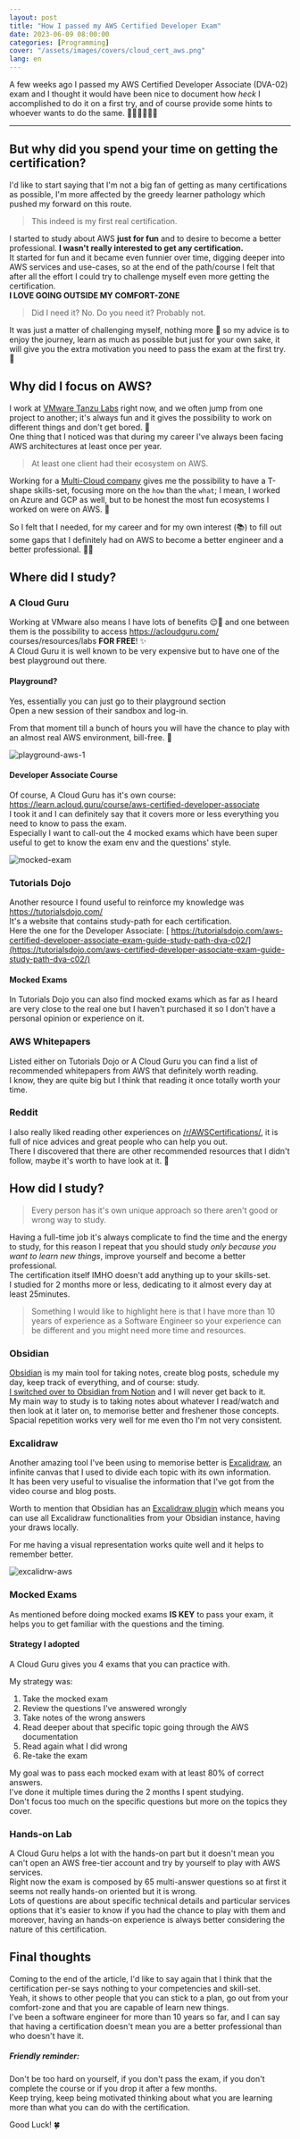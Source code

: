```yaml
---
layout: post
title: "How I passed my AWS Certified Developer Exam"
date: 2023-06-09 08:00:00
categories: [Programming]
cover: "/assets/images/covers/cloud_cert_aws.png"
lang: en
---
```


A few weeks ago I passed my AWS Certified Developer Associate (DVA-02) exam and I thought it would have been nice to document how _heck_ I accomplished to do it on a first try, and of course provide some hints to whoever wants to 
do the same. 🧑🏻‍💻👨🏻‍💻

----

## But why did you spend your time on getting the certification?

I'd like to start saying that I'm not a big fan of getting as many certifications as possible, I'm more affected by the greedy learner pathology which pushed my forward on this route.

> This indeed is my first real certification.

I started to study about AWS **just for fun** and to desire to become a better professional. **I wasn't really interested to get any certification.**   
It started for fun and it became even funnier over time, digging deeper into AWS services and use-cases, so at the end of the path/course I felt that after all the effort I could try to challenge myself even more getting the 
certification.   
**I LOVE GOING OUTSIDE MY COMFORT-ZONE** 

>Did I need it? No.
>Do you need it? Probably not.

It was just a matter of challenging myself, nothing more 🤭 so my advice is to enjoy the journey, learn as much as possible but just for your own sake, it will give you the extra motivation you need to pass the exam at the first 
try. 🎯

## Why did I focus on AWS?

I work at [VMware Tanzu Labs](https://tanzu.vmware.com/labs) right now, and we often jump from one project to another; it's always fun and it gives the possibility to work on different things and don't get bored. 🤩   
One thing that I noticed was that during my career I've always been facing AWS architectures at least once per year.

> At least one client had their ecosystem on AWS.

Working for a [Multi-Cloud company](https://vmware.com) gives me the possibility to have a T-shape skills-set, focusing more on the `how`  than the `what`; I mean, I worked on Azure and GCP as well, but to be honest the most fun 
ecosystems I worked on were on AWS. 🤭

So I felt that I needed, for my career and for my own interest (📚) to fill out some gaps that I definitely had on AWS to become a better engineer and a better professional. 💪🏻

## Where did I study?

### A Cloud Guru

Working at VMware also means I have lots of benefits 😌🙏 and one between them is the possibility to access https://acloudguru.com/ courses/resources/labs **FOR FREE**! ✨   
A Cloud Guru it is well known to be very expensive but to have one of the best playground out there.

#### Playground?

Yes, essentially you can just go to their playground section   
Open a new session of their sandbox and log-in.

From that moment till a bunch of hours you will have the chance to play with an almost real AWS environment, bill-free. 👀

![playground-aws-1](/assets/posts/playground-aws-1.png)

#### Developer Associate Course

Of course, A Cloud Guru has it's own course: https://learn.acloud.guru/course/aws-certified-developer-associate   
I took it and I can definitely say that it covers more or less everything you need to know to pass the exam.   
Especially I want to call-out the 4 mocked exams which have been super useful to get to know the exam env and the questions' style.

![mocked-exam](/assets/posts/mocked-exam-aws.png)

### Tutorials Dojo

Another resource I found useful to reinforce my knowledge was https://tutorialsdojo.com/   
It's a website that contains study-path for each certification.   
Here the one for the Developer Associate: [ https://tutorialsdojo.com/aws-certified-developer-associate-exam-guide-study-path-dva-c02/](https://tutorialsdojo.com/aws-certified-developer-associate-exam-guide-study-path-dva-c02/)

#### Mocked Exams

In Tutorials Dojo you can also find mocked exams which as far as I heard are very close to the real one but I haven't purchased it so I don't have a personal opinion or experience on it.

### AWS Whitepapers

Listed either on Tutorials Dojo or A Cloud Guru you can find a list of recommended whitepapers from AWS that definitely worth reading.   
I know, they are quite big but I think that reading it once totally worth your time.

### Reddit
I also really liked reading other experiences on [/r/AWSCertifications/](https://www.reddit.com/r/AWSCertifications/), it is full of nice advices and great people who can help you out.   
There I discovered that there are other recommended resources that I didn't follow, maybe it's worth to have look at it. 👀


## How did I study?

> Every person has it's own unique approach so there aren't good or wrong way to study.

Having a full-time job it's always complicate to find the time and the energy to study, for this reason I repeat that you should study _only because you want to learn new things_, improve yourself and become a better professional.   
The certification itself IMHO doesn't add anything up to your skills-set.   
I studied for 2 months more or less, dedicating to it almost every day at least 25minutes.

> Something I would like to highlight here is that I have more than 10 years of experience as a Software Engineer so your experience can be different and you might need more time and resources.

### Obsidian

[Obsidian](https://obsidian.md) is my main tool for taking notes, create blog posts, schedule my day, keep track of everything, and of course: study.   
[I switched over to Obsidian from Notion](https://domenicoluciani.com/2021/12/17/why-did-i-switch-from-notion-to-obsidian.html) and I will never get back to it.   
My main way to study is to taking notes about whatever I read/watch and then look at it later on, to memorise better and freshener those concepts.   
Spacial repetition works very well for me even tho I'm not very consistent.

### Excalidraw

Another amazing tool I've been using to memorise better is [Excalidraw](https://excalidraw.com/), an infinite canvas that I used to divide each topic with its own information.   
It has been very useful to visualise the information that I've got from the video course and blog posts.

Worth to mention that Obsidian has an [Excalidraw plugin](https://github.com/zsviczian/obsidian-excalidraw-plugin) which means you can use all Excalidraw functionalities from your Obsidian instance, having your draws locally.

For me having a visual representation works quite well and it helps to remember better.

![excalidrw-aws](/assets/posts/excalidraw-aws.png)

### Mocked Exams

As mentioned before doing mocked exams **IS KEY** to pass your exam, it helps you to get familiar with the questions and the timing.

#### Strategy I adopted

A Cloud Guru gives you 4 exams that you can practice with.

My strategy was:
1. Take the mocked exam
2. Review the questions I've answered wrongly
3. Take notes of the wrong answers
4. Read deeper about that specific topic going through the AWS documentation
5. Read again what I did wrong
6. Re-take the exam

My goal was to pass each mocked exam with at least 80% of correct answers.   
I've done it multiple times during the 2 months I spent studying.   
Don't focus too much on the specific questions but more on the topics they cover.

### Hands-on Lab

A Cloud Guru helps a lot with the hands-on part but it doesn't mean you can't open an AWS free-tier account and try by yourself to play with AWS services.   
Right now the exam is composed by 65 multi-answer questions so at first it seems not really hands-on oriented but it is wrong.   
Lots of questions are about specific technical details and particular services options that it's easier to know if you had the chance to play with them and moreover, having an hands-on experience is always better considering the 
nature of this certification.

## Final thoughts

Coming to the end of the article, I'd like to say again that I think that the certification per-se says nothing to your competencies and skill-set.   
Yeah, it shows to other people that you can stick to a plan, go out from your comfort-zone and that you are capable of learn new things.   
I've been a software engineer for more than 10 years so far, and I can say that having a certification doesn't mean you are a better professional than who doesn't have it.

##### Friendly reminder:

Don't be too hard on yourself, if you don't pass the exam, if you don't complete the course or if you drop it after a few months.   
Keep trying, keep being motivated thinking about what you are learning more than what you can do with the certification.

Good Luck! 🍀
